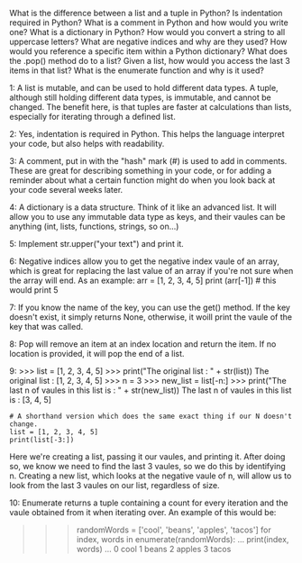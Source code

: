 What is the difference between a list and a tuple in Python?
Is indentation required in Python?
What is a comment in Python and how would you write one?
What is a dictionary in Python?
How would you convert a string to all uppercase letters?
What are negative indices and why are they used?
How would you reference a specific item within a Python dictionary?
What does the .pop() method do to a list?
Given a list, how would you access the last 3 items in that list?
What is the enumerate function and why is it used?

1: A list is mutable, and can be used to hold different data types.
A tuple, although still holding different data types, is immutable, and cannot be changed. The benefit here, is that tuples are faster at calculations than lists, especially for iterating through a defined list.

2: Yes, indentation is required in Python. This helps the language interpret your code, but also helps with readability.

3: A comment, put in with the "hash" mark (#) is used to add in comments. These are great for describing something in your code, or for adding a reminder about what a certain function might do when you look back at your code several weeks later.

4: A dictionary is a data structure. Think of it like an advanced list. It will allow you to use any immutable data type as keys, and their vaules can be anything (int, lists, functions, strings, so on...)

5: Implement str.upper("your text") and print it.

6: Negative indices allow you to get the negative index vaule of an array, which is great for replacing the last value of an array if you're not sure when the array will end. As an example: 
arr = [1, 2, 3, 4, 5]
print (arr[-1]) # this would print 5

7: If you know the name of the key, you can use the get() method. If the key doesn't exist, it simply returns None, otherwise, it woill print the vaule of the key that was called.

8: Pop will remove an item at an index location and return the item. If no location is provided, it will pop the end of a list.

9:  >>> list = [1, 2, 3, 4, 5]
    >>> print("The original list : " + str(list))
    The original list : [1, 2, 3, 4, 5]
    >>> n = 3
    >>> new_list = list[-n:]
    >>> print("The last n of vaules in this list is : " + str(new_list))
    The last n of vaules in this list is : [3, 4, 5]

    # A shorthand version which does the same exact thing if our N doesn't change.
    list = [1, 2, 3, 4, 5]
    print(list[-3:])

Here we're creating a list, passing it our vaules, and printing it. After doing so, we know we need to find the last 3 vaules, so we do this by identifying n. Creating a new list, which looks at the negative vaule of n, will allow us to look from the last 3 vaules on our list, regardless of size.

10: Enumerate returns a tuple containing a count for every iteration and the vaule obtained from it when iterating over. An example of this would be:

>>> randomWords = ['cool', 'beans', 'apples', 'tacos']
>>> for index, words in enumerate(randomWords):
...     print(index, words)
...
0 cool
1 beans
2 apples
3 tacos